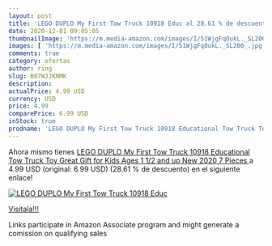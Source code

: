 ```yaml
---
layout: post
title: 'LEGO DUPLO My First Tow Truck 10918 Educ al 28.61 % de descuento'
date: 2020-12-01 09:05:05
thumbnailImage: 'https://m.media-amazon.com/images/I/51WjgFqOukL._SL200_.jpg'
images: [ 'https://m.media-amazon.com/images/I/51WjgFqOukL._SL200_.jpg' ]
comments: true
category: ofertas
author: ring
slug: B07WJJKNMK
description:
actualPrice: 4.99 USD
currency: USD
price: 4.99
comparePrice: 6.99 USD
inStock: true
prodname: 'LEGO DUPLO My First Tow Truck 10918 Educational Tow Truck Toy  Great Gift for Kids Ages 1 1/2 and up  New 2020  7 Pieces '
---
```


Ahora mismo tienes [LEGO DUPLO My First Tow Truck 10918 Educational Tow Truck Toy  Great Gift for Kids Ages 1 1/2 and up  New 2020  7 Pieces ](https://www.amazon.com/dp/B07WJJKNMK/?tag=tolees-20) a 4.99 USD (original: 6.99 USD) (28.61 %  de descuento) en el siguiente enlace!

[![LEGO DUPLO My First Tow Truck 10918 Educ](https://m.media-amazon.com/images/I/51WjgFqOukL._SL200_.jpg)](https://www.amazon.com/dp/B07WJJKNMK/?tag=tolees-20)

[Visítala!!!](https://www.amazon.com/dp/B07WJJKNMK/?tag=tolees-20)

Links participate in Amazon Associate program and might generate a comission on qualifying sales
